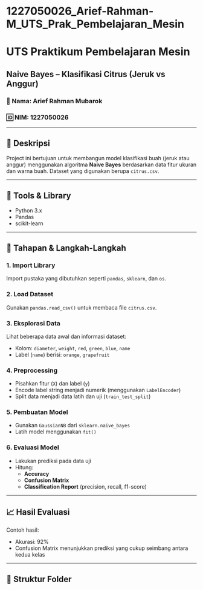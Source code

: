 # 1227050026_Arief-Rahman-M_UTS_Prak_Pembelajaran_Mesin
# UTS Praktikum Pembelajaran Mesin  
## Naive Bayes – Klasifikasi Citrus (Jeruk vs Anggur)

### 👤 Nama: Arief Rahman Mubarok  
### 🆔 NIM: 1227050026  

---

## 📌 Deskripsi
Project ini bertujuan untuk membangun model klasifikasi buah (jeruk atau anggur) menggunakan algoritma **Naive Bayes** berdasarkan data fitur ukuran dan warna buah. Dataset yang digunakan berupa `citrus.csv`.

---

## 🔧 Tools & Library
- Python 3.x
- Pandas
- scikit-learn

---

## 🧪 Tahapan & Langkah-Langkah

### 1. **Import Library**
Import pustaka yang dibutuhkan seperti `pandas`, `sklearn`, dan `os`.

### 2. **Load Dataset**
Gunakan `pandas.read_csv()` untuk membaca file `citrus.csv`.

### 3. **Eksplorasi Data**
Lihat beberapa data awal dan informasi dataset:
- Kolom: `diameter`, `weight`, `red`, `green`, `blue`, `name`
- Label (`name`) berisi: `orange`, `grapefruit`

### 4. **Preprocessing**
- Pisahkan fitur (`X`) dan label (`y`)
- Encode label string menjadi numerik (menggunakan `LabelEncoder`)
- Split data menjadi data latih dan uji (`train_test_split`)

### 5. **Pembuatan Model**
- Gunakan `GaussianNB` dari `sklearn.naive_bayes`
- Latih model menggunakan `fit()`

### 6. **Evaluasi Model**
- Lakukan prediksi pada data uji
- Hitung:
  - **Accuracy**
  - **Confusion Matrix**
  - **Classification Report** (precision, recall, f1-score)

---

## 📈 Hasil Evaluasi
Contoh hasil:
- Akurasi: 92%
- Confusion Matrix menunjukkan prediksi yang cukup seimbang antara kedua kelas

---

## 📂 Struktur Folder

